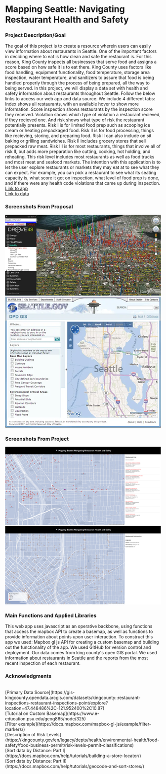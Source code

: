 # Mapping Seattle: Navigating Restaurant Health and Safety
### Project Description/Goal
The goal of this project is to create a resource wherein users can easily view information about restaurants in Seattle. One of the important factors in deciding where to eat is how clean and safe the restaurant is. For this reason, King County inspects all businesses that serve food and assigns a score based on how safe it is to eat there. King County uses factors like food handling, equipment functionality, food temperature, storage area inspection, water temperature, and sanitizers to assure that food is being handled properly through the process of being prepared, all the way to being served. In this project, we will display a data set with health and safety information about restaurants throughout Seattle. Follow the below links to access our web app and data source. We include 4 different tabs: Index shows all restaurants, with an available hover to show more information. Score inspection shows restaurants by the inspection score they received. Violation shows which type of violation a restaurant recieved, if they recieved one. And risk shows what type of risk the restaurant potentially presents. Risk I is for limited food prep such as scooping ice cream or heating prepackaged food. Risk II is for food processing, things like recieving, storing, and preparing food. Risk II can also include on sit baking or grilling sandwiches. Risk II includes grocery stores that sell prepacked raw meat. Risk III is for most restaurants, things that involve all of risk II, but adds more preparation like cutting, cooking, hot holding, and reheating. This risk level includes most restaurants as well as food trucks and most meat and seafood markets. The intention with this application is to let the user explore restaurants or markets they may eat at to see what they can expect. For example, you can pick a restaurant to see what its seating capacity is, what score it got on inspection, what level of food prep is done, and if there were any health code violations that came up during inspection.
<br>
[Link to app](https://kkenohh.github.io/mapping_seattle/index.html)
<br>
[Link to data](https://gis-kingcounty.opendata.arcgis.com/datasets/kingcounty::restaurant-inspections-restaurant-inspections-point/explore?location=47.449024%2C-121.952400%2C10.87)
<br>
### Screenshots From Proposal
![](./assets/seattle1.webp)
![](./assets/seattle2.webp)
<br>
### Screenshots From Project
![](./assets/ss1.png)
![](./assets/ss2.png)
<br>
### Main Functions and Applied Libraries
This web app uses javascript as an operative backbone, using functions that access the mapbox API to create a basemap, as well as functions to provide information about points upon user interaction.
To construct this app we used: Mapbox gl js API for creating a custom basemap and building out the functionality of the app. We used GitHub for version control and deployment. Our data comes from king county's open GIS portal. We used information about restaurants in Seattle and the reports from the most recent inspection of each restaurant.
<br>
### Acknowledgments
<br>
[Primary Data Source](https://gis-kingcounty.opendata.arcgis.com/datasets/kingcounty::restaurant-inspections-restaurant-inspections-point/explore?location=47.448486%2C-121.952400%2C10.87)
<br>
[Tutorial on Custom Basemap](https://www.e-education.psu.edu/geog865/node/325)
<br>
[Filter example](https://docs.mapbox.com/mapbox-gl-js/example/filter-markers/)
<br>
[Description of Risk Levels](https://kingcounty.gov/en/legacy/depts/health/environmental-health/food-safety/food-business-permit/risk-levels-permit-classifications)
<br>
[Sort data by Distance: Part I](https://docs.mapbox.com/help/tutorials/building-a-store-locator/)
<br>
[Sort data by Distance: Part II](https://docs.mapbox.com/help/tutorials/geocode-and-sort-stores/)